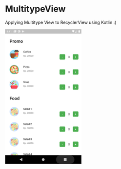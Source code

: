 # MultitypeView
Applying Multitype View to RecyclerView using Kotlin :)

<img src="https://github.com/rizkikurniaa/MultitypeView/blob/master/app/src/main/res/drawable/ss.png" width="250">
